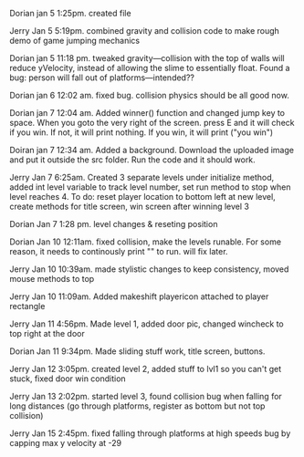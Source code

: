Dorian jan 5 1:25pm. created file

Jerry Jan 5 5:19pm. combined gravity and collision code to make rough demo of game jumping mechanics

Dorian jan 5 11:18 pm. tweaked gravity—collision with the top of walls will reduce yVelocity, instead of allowing the slime to essentially float. Found a bug: person will fall out of platforms—intended??

Dorian jan 6 12:02 am. fixed bug. collision physics should be all good now.

Dorian jan 7 12:04 am. Added winner() function and changed jump key to space. When you goto the very right of the screen. press E and it will check if you win. If not, it will print nothing. If you win, it will print ("you win")

Doiran jan 7 12:34 am. Added a background. Download the uploaded image and put it outside the src folder. Run the code and it should work.

Jerry Jan 7 6:25am. Created 3 separate levels under initialize method, added int level variable to track level number, set run method to stop when level reaches 4. To do: reset player location to bottom left at new level, create methods for title screen, win screen after winning level 3

Dorian Jan 7 1:28 pm. level changes & reseting position

Dorian Jan 10 12:11am. fixed collision, make the levels runable. For some reason, it needs to continously print "" to run. will fix later.

Jerry Jan 10 10:39am. made stylistic changes to keep consistency, moved mouse methods to top

Jerry Jan 10 11:09am. Added makeshift playericon attached to player rectangle

Jerry Jan 11 4:56pm. Made level 1, added door pic, changed wincheck to top right at the door

Dorian Jan 11 9:34pm. Made sliding stuff work, title screen, buttons.

Jerry Jan 12 3:05pm. created level 2, added stuff to lvl1 so you can't get stuck, fixed door win condition

Jerry Jan 13 2:02pm. started level 3, found collision bug when falling for long distances (go through platforms, register as bottom but not top collision)

Jerry Jan 15 2:45pm. fixed falling through platforms at high speeds bug by capping max y velocity at -29

